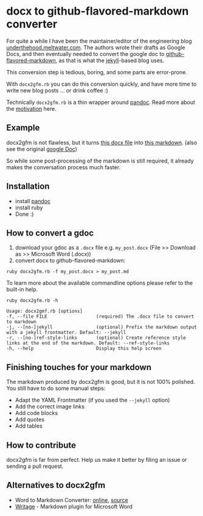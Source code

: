 # docx to github-flavored-markdown converter

For quite a while I have been the maintainer/editor of the engineering blog [underthehood.meltwater.com][uth]. The authors wrote their drafts as Google Docs, and then eventually needed to convert the google doc to [github-flavored-markdown][gfm], as that is what the [jekyll](https://jekyllrb.com)-based blog uses.

This conversion step is tedious, boring, and some parts are error-prone.

With `docx2gfm.rb` you can do this conversion quickly, and have more time to write new blog posts ... or drink coffee :)

Technically `docx2gfm.rb` is a thin wrapper around [pandoc][pandoc]. Read more about the [motivation](./MOTIVATION.md) here.

## Example

docx2gfm is not flawless, but it turns [this docx file](./examples/sample.docx) into [this markdown](./examples/sample.md). (also see the original [google Doc][gDoc])

So while some post-processing of the markdown is still required, it already makes the conversation process much faster.

## Installation

- install [pandoc][pandoc]
- install ruby
- Done :)

## How to convert a gdoc

1. download your gdoc as a `.docx` file e.g. `my_post.docx` (File >> Download as >> Microsoft Word (.docx))
1. convert docx to github-flavored-markdown:

```
ruby docx2gfm.rb -f my_post.docx > my_post.md
```

To learn more about the available commandline options please refer to the built-in help.

```
ruby docx2gfm.rb -h		

Usage: docx2gmf.rb [options]
-f, --file FILE                  (required) The .docx file to convert to markdown
-j, --[no-]jekyll                (optional) Prefix the markdown output with a jekyll frontmatter. Default: --jekyll
-r, --[no-]ref-style-links       (optional) Create reference style links at the end of the markdown. Default: --ref-style-links
-h, --help                       Display this help screen
```

## Finishing touches for your markdown

The markdown produced by docx2gfm is good, but it is not 100% polished. You still have to do some manual steps:

* Adapt the YAML Frontmatter (if you used the `--jekyll` option)
* Add the correct image links
* Add code blocks
* Add quotes
* Add tables

## How to contribute

docx2gfm is far from perfect. Help us make it better by filing an issue or sending a pull request.

## Alternatives to docx2gfm

* Word to Markdown Converter: [online](https://word-to-markdown.herokuapp.com/), [source](https://github.com/benbalter/word-to-markdown)
* [Writage](http://www.writage.com) - Markdown plugin for Microsoft Word

[uth]: https://underthehood.meltwater.com/
[gfm]: https://guides.github.com/features/mastering-markdown/
[gDoc]: https://docs.google.com/document/d/16Kww2ic-YgFKskfDxYJu6o_ooSF3IORJh8Ho7XbgngI/edit
[pandoc]: https://pandoc.org/installing.html
